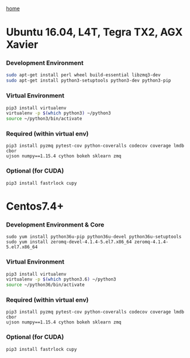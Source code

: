 [home](https://github.com/kelceydamage/rtl/blob/master/README.md)
# Ubuntu 16.04, L4T, Tegra TX2, AGX Xavier

### Development Environment
```bash
sudo apt-get install perl wheel build-essential libzmq3-dev
sudo apt-get install python3-setuptools python3-dev python3-pip
```

### Virtual Environment
```bash
pip3 install virtualenv
virtualenv -p $(which python3) ~/python3
source ~/python3/bin/activate
```

### Required (within virtual env)
```
pip3 install pyzmq pytest-cov python-coveralls codecov coverage lmdb cbor 
ujson numpy==1.15.4 cython bokeh sklearn zmq
```

### Optional (for CUDA)
```
pip3 install fastrlock cupy
```

# Centos7.4+

### Development Environment & Core
```
sudo yum install python36u-pip python36u-devel python36u-setuptools
sudo yum install zeromq-devel-4.1.4-5.el7.x86_64 zeromq-4.1.4-5.el7.x86_64
```

### Virtual Environment
```bash
pip3 install virtualenv
virtualenv -p $(which python3.6) ~/python3
source ~/python36/bin/activate
```

### Required (within virtual env)
```
pip3 install pyzmq pytest-cov python-coveralls codecov coverage lmdb cbor 
ujson numpy==1.15.4 cython bokeh sklearn zmq
```

### Optional (for CUDA)
```
pip3 install fastrlock cupy
```
